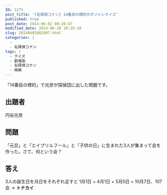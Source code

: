 ```yaml
---
ID: 1275
post_title: '[名探偵コナン] 14番目の標的のダジャレクイズ'
published: true
post_date: 2014-06-02 00:20:07
modified_date: 2014-06-20 10:29:18
slug: 20140602002007.html
categories: |
  -
  - 名探偵コナン
tags: |
  - クイズ
  - 劇場版
  - 名探偵コナン
  - 映画
---
```

「14番目の標的」で光彦が探偵団に出した問題です。
<!--more-->
<h2>出題者</h2>
円谷光彦

<h2>問題</h2>
「元旦」と「エイプリルフール」と「子供の日」に生まれた3人が集まって会を作った。さて、何という会？

<h2>答え</h2>
3人の誕生日を月日をそれぞれ足すと
1月1日 + 4月1日 + 5月5日 = 10月7日、107会
→ <strong>トナカイ</strong>